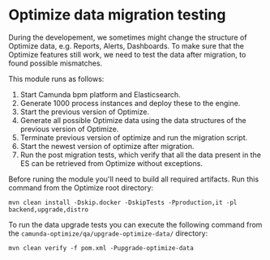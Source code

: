 # Optimize data migration testing

During the developement, we sometimes might change the structure of Optimize data, e.g. Reports, Alerts, Dashboards.
To make sure that the Optimize features still work, we need to test the data after migration, to found possible mismatches.

This module runs as follows:

1. Start Camunda bpm platform and Elasticsearch.
2. Generate 1000 process instances and deploy these to the engine.
3. Start the previous version of Optimize.
4. Generate all possible Optimize data using the data structures of the previous version of Optimize.
5. Terminate previous version of optimize and run the migration script.
6. Start the newest version of optimize after migration.
7. Run the post migration tests, which verify that all the data present in the ES can be retrieved from Optimize without exceptions.

Before runing the module you'll need to build all required artifacts. Run this command from the Optimize root directory:
```
mvn clean install -Dskip.docker -DskipTests -Pproduction,it -pl backend,upgrade,distro
```

To run the data upgrade tests you can execute the following command from the `camunda-optimize/qa/upgrade-optimize-data/` directory:
```
mvn clean verify -f pom.xml -Pupgrade-optimize-data
```
